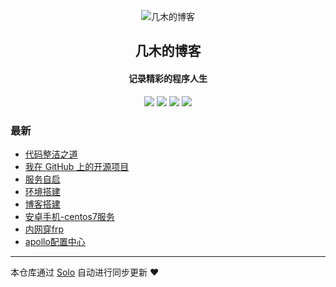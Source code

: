 <p align="center"><img alt="几木的博客" src="https://s1.hdslb.com/bfs/seed/bplus-common/emoji-assets/xiaodianshi1/doge.png"></p><h2 align="center">
几木的博客
</h2>

<h4 align="center">记录精彩的程序人生</h4>
<p align="center"><a title="几木的博客" target="_blank" href="https://github.com/jimuvip/solo-blog"><img src="https://img.shields.io/github/last-commit/jimuvip/solo-blog.svg?style=flat-square&color=FF9900"></a>
<a title="GitHub repo size in bytes" target="_blank" href="https://github.com/jimuvip/solo-blog"><img src="https://img.shields.io/github/repo-size/jimuvip/solo-blog.svg?style=flat-square"></a>
<a title="Solo Version" target="_blank" href="https://github.com/b3log/solo/releases"><img src="https://img.shields.io/badge/solo-3.6.5-f1e05a.svg?style=flat-square&color=blueviolet"></a>
<a title="Hits" target="_blank" href="https://github.com/b3log/hits"><img src="https://hits.b3log.org/jimuvip/solo-blog.svg"></a></p>

### 最新

* [代码整洁之道](https://www.noner.cn/articles/2019/10/20/1571573321937.html)
* [我在 GitHub 上的开源项目](https://www.noner.cn/my-github-repos)
* [服务自启](https://www.noner.cn/articles/2019/10/15/1571142358660.html)
* [环境搭建](https://www.noner.cn/articles/2019/09/30/1569818674405.html)
* [博客搭建](https://www.noner.cn/articles/2019/09/12/1568223795433.html)
* [安卓手机-centos7服务](https://www.noner.cn/articles/2019/09/12/1568222576685.html)
* [内网穿frp](https://www.noner.cn/articles/2019/09/12/1568221600679.html)
* [apollo配置中心](https://www.noner.cn/articles/2019/09/12/1568219972729.html)



---

本仓库通过 [Solo](https://github.com/b3log/solo) 自动进行同步更新 ❤️ 